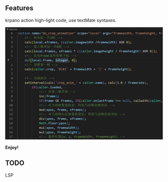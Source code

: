## Features

krpano action high-light code, use textMate syntaxes.

![test](./doc/test.png)

**Enjoy!**



## TODO

LSP